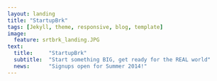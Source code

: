 ```yaml
---
layout: landing
title: "StartupBrk"
tags: [Jekyll, theme, responsive, blog, template]
image:
  feature: srtbrk_landing.JPG
text:
  title:     "StartupBrk"
  subtitle:  "Start something BIG, get ready for the REAL world"
  news:      "Signups open for Summer 2014!"
---
```

